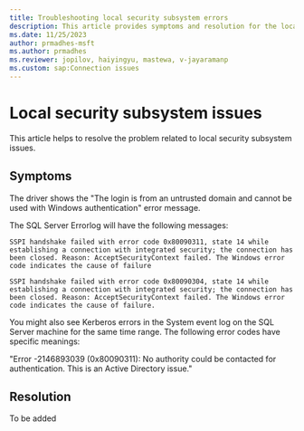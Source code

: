 ```yaml
---
title: Troubleshooting local security subsystem errors
description: This article provides symptoms and resolution for the local security subsystem issues.
ms.date: 11/25/2023
author: prmadhes-msft
ms.author: prmadhes
ms.reviewer: jopilov, haiyingyu, mastewa, v-jayaramanp
ms.custom: sap:Connection issues
---
```


# Local security subsystem issues

This article helps to resolve the problem related to local security subsystem issues.

## Symptoms

The driver shows the "The login is from an untrusted domain and cannot be used with Windows authentication" error message.

The SQL Server Errorlog will have the following messages:

`SSPI handshake failed with error code 0x80090311, state 14 while establishing a connection with integrated security; the connection has been closed. Reason: AcceptSecurityContext failed. The Windows error code indicates the cause of failure`

`SSPI handshake failed with error code 0x80090304, state 14 while establishing a connection with integrated security; the connection has been closed. Reason: AcceptSecurityContext failed. The Windows error code indicates the cause of failure.`

You might also see Kerberos errors in the System event log on the SQL Server machine for the same time range. The following error codes have specific meanings:

"Error -2146893039 (0x80090311): No authority could be contacted for authentication. This is an Active Directory issue."

## Resolution

To be added
